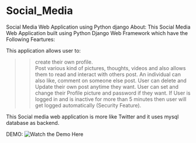 # Social_Media
Social Media Web Application using Python django
About:
This Social Media Web Application built using Python Django Web Framework which have the Following Feartures:

This application allows user to:
   >>   create their own profile.  
   >>   Post various kind of pictures, thoughts, videos and also allows them to read and interact with others post. 
   >>   An individual can also like, comment on someone else post.
   >>   User can delete and Update their own post anytime they want.
   >>   User can set and change their Profile picture and password if they want.
   >>   If User is logged in and is inactive for more than 5 minutes then user will get logged automatically (Security Feature).
   
This Social media web application is more like Twitter and it uses mysql database as backend.

DEMO:
![Watch the Demo Here](https://youtu.be/-xGxYOhjaOs)

